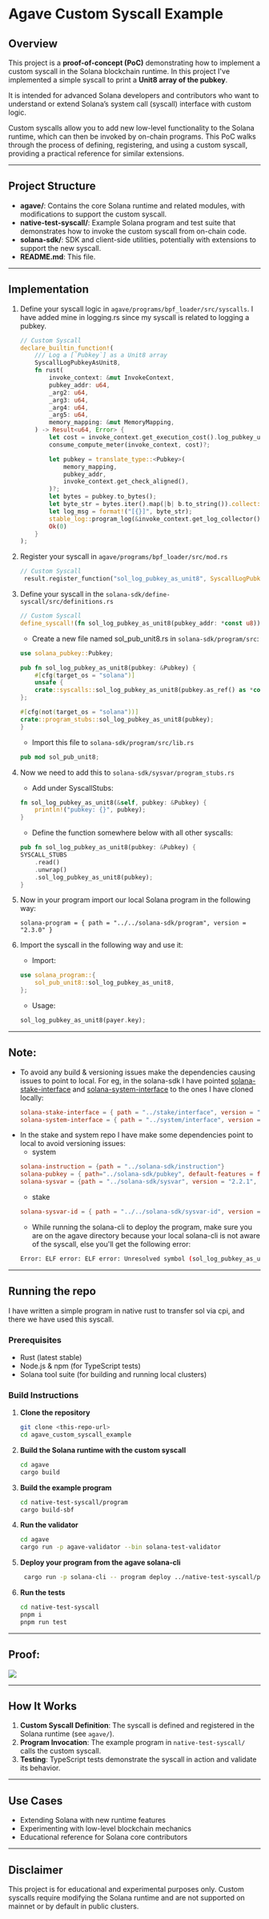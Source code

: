# Agave Custom Syscall Example

## Overview

This project is a **proof-of-concept (PoC)** demonstrating how to implement a custom syscall in the Solana blockchain runtime. In this project I've implemented a simple syscall to print a **Unit8 array of the pubkey**.

It is intended for advanced Solana developers and contributors who want to understand or extend Solana’s system call (syscall) interface with custom logic.

Custom syscalls allow you to add new low-level functionality to the Solana runtime, which can then be invoked by on-chain programs. This PoC walks through the process of defining, registering, and using a custom syscall, providing a practical reference for similar extensions.

---

## Project Structure

- **agave/**: Contains the core Solana runtime and related modules, with modifications to support the custom syscall.
- **native-test-syscall/**: Example Solana program and test suite that demonstrates how to invoke the custom syscall from on-chain code.
- **solana-sdk/**: SDK and client-side utilities, potentially with extensions to support the new syscall.
- **README.md**: This file.

---

## Implementation

1.  Define your syscall logic in `agave/programs/bpf_loader/src/syscalls`. I have added mine in logging.rs since my syscall is related to logging a pubkey.

    ```rust
    // Custom Syscall
    declare_builtin_function!(
        /// Log a [`Pubkey`] as a Unit8 array
        SyscallLogPubkeyAsUnit8,
        fn rust(
            invoke_context: &mut InvokeContext,
            pubkey_addr: u64,
            _arg2: u64,
            _arg3: u64,
            _arg4: u64,
            _arg5: u64,
            memory_mapping: &mut MemoryMapping,
        ) -> Result<u64, Error> {
            let cost = invoke_context.get_execution_cost().log_pubkey_units;
            consume_compute_meter(invoke_context, cost)?;

            let pubkey = translate_type::<Pubkey>(
                memory_mapping,
                pubkey_addr,
                invoke_context.get_check_aligned(),
            )?;
            let bytes = pubkey.to_bytes();
            let byte_str = bytes.iter().map(|b| b.to_string()).collect::<Vec<_>>().join(", ");
            let log_msg = format!("[{}]", byte_str);
            stable_log::program_log(&invoke_context.get_log_collector(), &log_msg);
            Ok(0)
        }
    );
    ```

2.  Register your syscall in `agave/programs/bpf_loader/src/mod.rs`

    ```rust
    // Custom Syscall
     result.register_function("sol_log_pubkey_as_unit8", SyscallLogPubkeyAsUnit8::vm)?;
    ```

3.  Define your syscall in the `solana-sdk/define-syscall/src/definitions.rs`

    ```rust
    // Custom Syscall
    define_syscall!(fn sol_log_pubkey_as_unit8(pubkey_addr: *const u8));
    ```

    - Create a new file named sol_pub_unit8.rs in `solana-sdk/program/src`:

    ```rust
    use solana_pubkey::Pubkey;

    pub fn sol_log_pubkey_as_unit8(pubkey: &Pubkey) {
        #[cfg(target_os = "solana")]
        unsafe {
        crate::syscalls::sol_log_pubkey_as_unit8(pubkey.as_ref() as *const _ as *const u8)
    };

    #[cfg(not(target_os = "solana"))]
    crate::program_stubs::sol_log_pubkey_as_unit8(pubkey);
    }
    ```

    - Import this file to `solana-sdk/program/src/lib.rs`

    ```rust
    pub mod sol_pub_unit8;
    ```

4.  Now we need to add this to `solana-sdk/sysvar/program_stubs.rs`

    - Add under SyscallStubs:

    ```rust
    fn sol_log_pubkey_as_unit8(&self, pubkey: &Pubkey) {
        println!("pubkey: {}", pubkey);
    }
    ```

    - Define the function somewhere below with all other syscalls:

    ```rust
    pub fn sol_log_pubkey_as_unit8(pubkey: &Pubkey) {
    SYSCALL_STUBS
        .read()
        .unwrap()
        .sol_log_pubkey_as_unit8(pubkey);
    }
    ```

5.  Now in your program import our local Solana program in the following way:

    ```
    solana-program = { path = "../../solana-sdk/program", version = "2.3.0" }
    ```

6.  Import the syscall in the following way and use it:
    - Import:
    ```rust
    use solana_program::{
        sol_pub_unit8::sol_log_pubkey_as_unit8,
    };
    ```
    - Usage:
    ```rust
    sol_log_pubkey_as_unit8(payer.key);
    ```

---

## Note:

- To avoid any build & versioning issues make the dependencies causing issues to point to local. For eg, in the solana-sdk I have pointed [solana-stake-interface](https://github.com/solana-program/stake) and [solana-system-interface](https://github.com/solana-program/system) to the ones I have cloned locally:
  ```toml
  solana-stake-interface = { path = "../stake/interface", version = "1.2.0", features = ["bincode"] }
  solana-system-interface = { path = "../system/interface", version = "1.0.0" }
  ```
- In the stake and system repo I have make some dependencies point to local to avoid versioning issues:
  - system
  ```toml
  solana-instruction = {path = "../solana-sdk/instruction"}
  solana-pubkey = { path="../solana-sdk/pubkey", default-features = false }
  solana-sysvar = {path = "../solana-sdk/sysvar", version = "2.2.1", features = ["bincode"] }
  ```
  - stake
  ```toml
  solana-sysvar-id = { path = "../../solana-sdk/sysvar-id", version = "2.2.1"}
  ```
  - While running the solana-cli to deploy the program, make sure you are on the agave directory because your local solana-cli is not aware of the syscall, else you'll get the following error:
  ```sh
  Error: ELF error: ELF error: Unresolved symbol (sol_log_pubkey_as_unit8) at instruction #187 (ELF file offset 0x5d8)
  ```

---

## Running the repo

I have written a simple program in native rust to transfer sol via cpi, and there we have used this syscall.

### Prerequisites

- Rust (latest stable)
- Node.js & npm (for TypeScript tests)
- Solana tool suite (for building and running local clusters)

### Build Instructions

1. **Clone the repository**

   ```sh
   git clone <this-repo-url>
   cd agave_custom_syscall_example
   ```

2. **Build the Solana runtime with the custom syscall**

   ```sh
   cd agave
   cargo build
   ```

3. **Build the example program**

   ```sh
   cd native-test-syscall/program
   cargo build-sbf
   ```

4. **Run the validator**

   ```sh
   cd agave
   cargo run -p agave-validator --bin solana-test-validator
   ```

5. **Deploy your program from the agave solana-cli**

   ```sh
    cargo run -p solana-cli -- program deploy ../native-test-syscall/program/target/deploy/native_test_syscall.so -ul
   ```

6. **Run the tests**
   ```sh
   cd native-test-syscall
   pnpm i
   pnpm run test
   ```

---

## Proof:

<img src="./proof_transaction.png">

---

## How It Works

1. **Custom Syscall Definition**: The syscall is defined and registered in the Solana runtime (see `agave/`).
2. **Program Invocation**: The example program in `native-test-syscall/` calls the custom syscall.
3. **Testing**: TypeScript tests demonstrate the syscall in action and validate its behavior.

---

## Use Cases

- Extending Solana with new runtime features
- Experimenting with low-level blockchain mechanics
- Educational reference for Solana core contributors

---

## Disclaimer

This project is for educational and experimental purposes only. Custom syscalls require modifying the Solana runtime and are not supported on mainnet or by default in public clusters.

